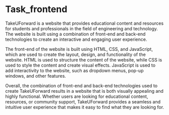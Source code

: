 # Task_frontend


TakeUForward is a website that provides educational content and resources for students and professionals in the field of engineering and technology. The website is built using a combination of front-end and back-end technologies to create an interactive and engaging user experience.

The front-end of the website is built using HTML, CSS, and JavaScript, which are used to create the layout, design, and functionality of the website. HTML is used to structure the content of the website, while CSS is used to style the content and create visual effects. JavaScript is used to add interactivity to the website, such as dropdown menus, pop-up windows, and other features.

Overall, the combination of front-end and back-end technologies used to create TakeUForward results in a website that is both visually appealing and highly functional. Whether users are looking for educational content, resources, or community support, TakeUForward provides a seamless and intuitive user experience that makes it easy to find what they are looking for.
